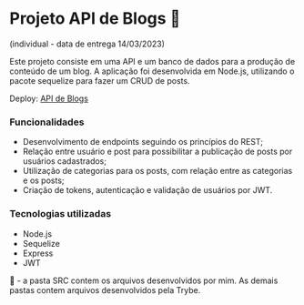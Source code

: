 # Projeto API de Blogs :memo:

(individual - data de entrega 14/03/2023)

Este projeto consiste em uma API e um banco de dados para a produção de conteúdo de um blog. A aplicação foi desenvolvida em Node.js, utilizando o pacote sequelize para fazer um CRUD de posts.

Deploy: <a href="blogs-api-production-dc62.up.railway.app">API de Blogs</a>

### Funcionalidades
- Desenvolvimento de endpoints seguindo os princípios do REST;
- Relação entre usuário e post para possibilitar a publicação de posts por usuários cadastrados;
- Utilização de categorias para os posts, com relação entre as categorias e os posts;
- Criação de tokens, autenticação e validação de usuários por JWT.
### Tecnologias utilizadas
- Node.js
- Sequelize
- Express
- JWT 

:rotating_light: - a pasta SRC contem os arquivos desenvolvidos por mim. As demais pastas contem arquivos desenvolvidos pela Trybe.
